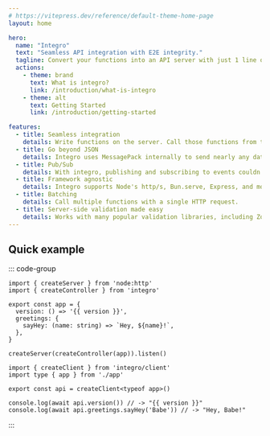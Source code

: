 ```yaml
---
# https://vitepress.dev/reference/default-theme-home-page
layout: home

hero:
  name: "Integro"
  text: "Seamless API integration with E2E integrity."
  tagline: Convert your functions into an API server with just 1 line of code.
  actions:
    - theme: brand
      text: What is integro?
      link: /introduction/what-is-integro
    - theme: alt
      text: Getting Started
      link: /introduction/getting-started

features:
  - title: Seamless integration
    details: Write functions on the server. Call those functions from the client, types included. Don't waste time designing and maintaining your endpoints.
  - title: Go beyond JSON
    details: Integro uses MessagePack internally to send nearly any data type to and from the server, including binary data and JS Dates.
  - title: Pub/Sub
    details: With integro, publishing and subscribing to events couldn't be easier. Upgrade to web sockets with 1 additional line of code.
  - title: Framework agnostic
    details: Integro supports Node's http/s, Bun.serve, Express, and more. You can also plug it into your existing REST API.
  - title: Batching
    details: Call multiple functions with a single HTTP request.
  - title: Server-side validation made easy
    details: Works with many popular validation libraries, including Zod, Typia, and Prisma's built-in validation.
---
```


<script setup>
  import { version } from '../../packages/core/package.json'
</script>

## Quick example

::: code-group

```ts-vue [Server]
import { createServer } from 'node:http'
import { createController } from 'integro'

export const app = {
  version: () => '{{ version }}',
  greetings: {
    sayHey: (name: string) => `Hey, ${name}!`,
  },
}

createServer(createController(app)).listen()
```

```ts-vue [Client]
import { createClient } from 'integro/client'
import type { app } from './app'

export const api = createClient<typeof app>()

console.log(await api.version()) // -> "{{ version }}"
console.log(await api.greetings.sayHey('Babe')) // -> "Hey, Babe!"
```

:::
